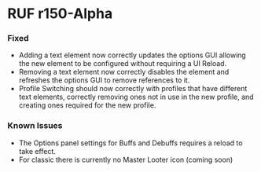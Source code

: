 # RUF r150-Alpha
### Fixed
* Adding a text element now correctly updates the options GUI allowing the new element to be configured without requiring a UI Reload.
* Removing a text element now correctly disables the element and refreshes the options GUI to remove references to it.
* Profile Switching should now correctly with profiles that have different text elements, correctly removing ones not in use in the new profile, and creating ones required for the new profile.


### Known Issues
* The Options panel settings for Buffs and Debuffs requires a reload to take effect.
* For classic there is currently no Master Looter icon (coming soon)
